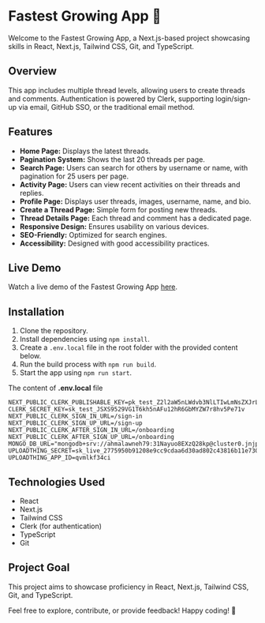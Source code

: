 # Fastest Growing App 🚀

Welcome to the Fastest Growing App, a Next.js-based project showcasing skills in React, Next.js, Tailwind CSS, Git, and TypeScript.

## Overview

This app includes multiple thread levels, allowing users to create threads and comments. Authentication is powered by Clerk, supporting login/sign-up via email, GitHub SSO, or the traditional email method.

## Features

- **Home Page:** Displays the latest threads.
- **Pagination System:** Shows the last 20 threads per page.
- **Search Page:** Users can search for others by username or name, with pagination for 25 users per page.
- **Activity Page:** Users can view recent activities on their threads and replies.
- **Profile Page:** Displays user threads, images, username, name, and bio.
- **Create a Thread Page:** Simple form for posting new threads.
- **Thread Details Page:** Each thread and comment has a dedicated page.
- **Responsive Design:** Ensures usability on various devices.
- **SEO-Friendly:** Optimized for search engines.
- **Accessibility:** Designed with good accessibility practices.

## Live Demo

Watch a live demo of the Fastest Growing App [here](insert_link_to_demo_video).

## Installation

1. Clone the repository.
2. Install dependencies using `npm install`.
3. Create a `.env.local` file in the root folder with the provided content below.
4. Run the build process with `npm run build`.
5. Start the app using `npm run start`.

The content of **.env.local** file
```
NEXT_PUBLIC_CLERK_PUBLISHABLE_KEY=pk_test_Z2l2aW5nLWdvb3NlLTIwLmNsZXJrLmFjY291bnRzLmRldiQ
CLERK_SECRET_KEY=sk_test_JSXS9529VG1T6kh5nAFu12hR6GbMYZW7r8hv5Pe71v
NEXT_PUBLIC_CLERK_SIGN_IN_URL=/sign-in
NEXT_PUBLIC_CLERK_SIGN_UP_URL=/sign-up
NEXT_PUBLIC_CLERK_AFTER_SIGN_IN_URL=/onboarding
NEXT_PUBLIC_CLERK_AFTER_SIGN_UP_URL=/onboarding
MONGO_DB_URL="mongodb+srv://ahmalawneh79:31Nayuo8EXzQ28kp@cluster0.jnjpng5.mongodb.net/"
UPLOADTHING_SECRET=sk_live_2775950b91208e9cc9cdaa6d30ad802c43816b11e730cd52505db02bce1a77b4
UPLOADTHING_APP_ID=qvmlkf34ci
```

## Technologies Used

- React
- Next.js
- Tailwind CSS
- Clerk (for authentication)
- TypeScript
- Git

## Project Goal

This project aims to showcase proficiency in React, Next.js, Tailwind CSS, Git, and TypeScript.

Feel free to explore, contribute, or provide feedback! Happy coding! 🚀
